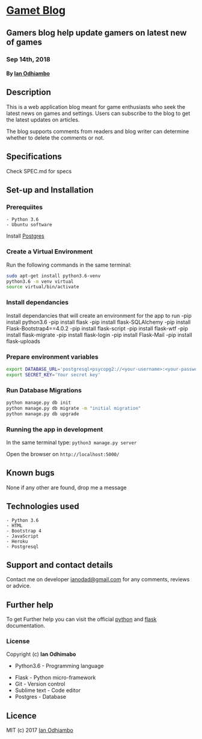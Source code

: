 # [Gamet Blog](https://)
## Gamers blog help update gamers on latest new of games
### Sep 14th, 2018
#### By **[Ian Odhiambo](https://github.com/ianodad)**

## Description
This is a web application blog meant for game enthusiasts who seek the latest news on games and settings. Users can subscribe to the blog to get the latest updates on articles.

The blog supports comments from readers and blog writer can determine whether to delete the comments or not. 


## Specifications
Check SPEC.md for specs

## Set-up and Installation

### Prerequiites
    - Python 3.6
    - Ubuntu software

Install [Postgres](https://www.postgresql.org/download/)
### Create a Virtual Environment
Run the following commands in the same terminal:
```bash
sudo apt-get install python3.6-venv
python3.6 -m venv virtual
source virtual/bin/activate
```

### Install dependancies
Install dependancies that will create an environment for the app to run
 -pip install python3.6
 -pip install flask
 -pip install flask-SQLAlchemy
 -pip install Flask-Bootstrap4==4.0.2
 -pip install flask-script
 -pip install flask-wtf
 -pip install flask-migrate
 -pip install flask-login
 -pip install Flask-Mail
 -pip install flask-uploads

### Prepare environment variables
```bash
export DATABASE_URL='postgresql+psycopg2://<your-username>:<your-password>@localhost/carblog'
export SECRET_KEY='Your secret key'
```

### Run Database Migrations
```bash
python manage.py db init
python manage.py db migrate -m "initial migration"
python manage.py db upgrade
```
### Running the app in development
In the same terminal type:
`python3 manage.py server`

Open the browser on `http://localhost:5000/`

## Known bugs
None if any other are found, drop me a message

## Technologies used
    - Python 3.6
    - HTML
    - Bootstrap 4
    - JavaScript
    - Heroku
    - Postgresql

## Support and contact details
Contact me on developer ianodad@gmail.com for any comments, reviews or advice.

## Further help
To get Further help you can visit the official [python](https://www.python.org/) and [flask](http://flask.pocoo.org/ ) documentation.

### License
Copyright (c) **Ian Odhimabo**
+ Python3.6 - Programming language
- Flask - Python micro-framework
- Git - Version control
- Sublime text - Code editor
- Postgres - Database


## Licence
MIT (c) 2017 [Ian Odhiambo](https://github.com/ianodad)


